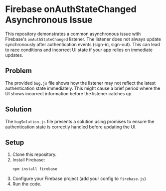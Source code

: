 # Firebase onAuthStateChanged Asynchronous Issue

This repository demonstrates a common asynchronous issue with Firebase's `onAuthStateChanged` listener.  The listener does not always update synchronously after authentication events (sign-in, sign-out). This can lead to race conditions and incorrect UI state if your app relies on immediate updates.

## Problem
The provided `bug.js` file shows how the listener may not reflect the latest authentication state immediately.  This might cause a brief period where the UI shows incorrect information before the listener catches up.

## Solution
The `bugSolution.js` file presents a solution using promises to ensure the authentication state is correctly handled before updating the UI.

## Setup
1.  Clone this repository.
2.  Install Firebase:
    ```bash
    npm install firebase
    ```
3.  Configure your Firebase project (add your config to `firebase.js`)
4.  Run the code.